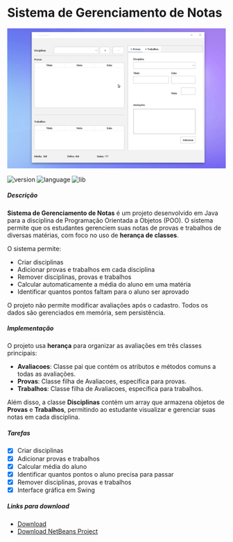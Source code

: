 # Sistema de Gerenciamento de Notas

<img id='right' src='notas.gif' alt='Gif do Projeto'>

<div id='dados'>
  <div id="left">

  ![version](https://img.shields.io/badge/version-1.0.0-brightgreen)
  ![language](https://img.shields.io/badge/language-Java-blue)
  ![lib](https://img.shields.io/badge/libs-Swing-orange)

  ##### Descrição
  **Sistema de Gerenciamento de Notas** é um projeto desenvolvido em Java para a disciplina de Programação Orientada a Objetos (POO). O sistema permite que os estudantes gerenciem suas notas de provas e trabalhos de diversas matérias, com foco no uso de **herança de classes**.

  O sistema permite:
  - Criar disciplinas
  - Adicionar provas e trabalhos em cada disciplina
  - Remover disciplinas, provas e trabalhos
  - Calcular automaticamente a média do aluno em uma matéria
  - Identificar quantos pontos faltam para o aluno ser aprovado

  O projeto não permite modificar avaliações após o cadastro. Todos os dados são gerenciados em memória, sem persistência.

  ##### Implementação
  O projeto usa **herança** para organizar as avaliações em três classes principais:
  - **Avaliacoes**: Classe pai que contém os atributos e métodos comuns a todas as avaliações.
  - **Provas**: Classe filha de Avaliacoes, específica para provas.
  - **Trabalhos**: Classe filha de Avaliacoes, específica para trabalhos.

  Além disso, a classe **Disciplinas** contém um array que armazena objetos de **Provas** e **Trabalhos**, permitindo ao estudante visualizar e gerenciar suas notas em cada disciplina.

  ##### Tarefas

  - [x] Criar disciplinas
  - [x] Adicionar provas e trabalhos
  - [x] Calcular média do aluno
  - [x] Identificar quantos pontos o aluno precisa para passar
  - [x] Remover disciplinas, provas e trabalhos
  - [x] Interface gráfica em Swing

  ##### Links para download

  - [Download](notas.jar)
  - [Download NetBeans Project](notas.zip)

  </div>

</div>
